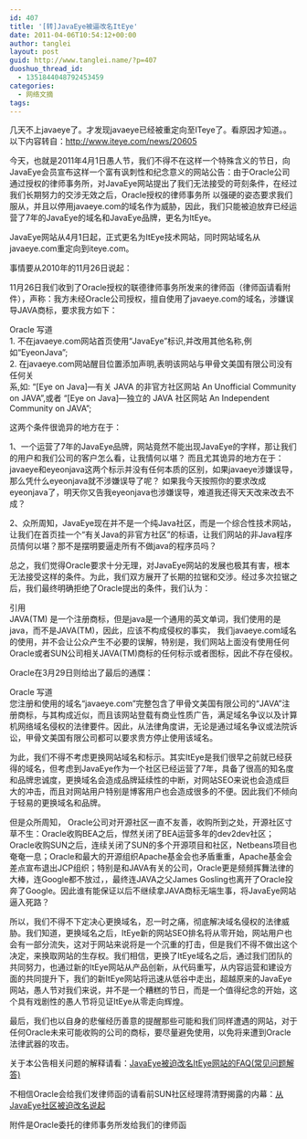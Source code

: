 ```yaml
---
id: 407
title: '[转]JavaEye被逼改名ItEye'
date: 2011-04-06T10:54:12+00:00
author: tanglei
layout: post
guid: http://www.tanglei.name/?p=407
duoshuo_thread_id:
  - 1351844048792453459
categories:
  - 网络文摘
tags:
---
```

几天不上javaeye了。才发现javaeye已经被重定向至ITeye了。看原因才知道。。以下内容转自：<http://www.iteye.com/news/20605>

今天，也就是2011年4月1日愚人节，我们不得不在这样一个特殊含义的节日，向JavaEye会员宣布这样一个富有讽刺性和纪念意义的网站公告：由于Oracle公司通过授权的律师事务所，对JavaEye网站提出了我们无法接受的苛刻条件，在经过我们长期努力的交涉无效之后，Oracle授权的律师事务所 以强硬的姿态要求我们服从，并且以停用javaeye.com的域名作为威胁，因此，我们只能被迫放弃已经运营了7年的JavaEye的域名和JavaEye品牌，更名为ItEye。

JavaEye网站从4月1日起，正式更名为ItEye技术网站，同时网站域名从javaeye.com重定向到iteye.com。

事情要从2010年的11月26日说起：

11月26日我们收到了Oracle授权的联德律师事务所发来的律师函（律师函请看附件），声称：我方未经Oracle公司授权，擅自使用了javaeye.com的域名，涉嫌误导JAVA商标，要求我方如下：

<div>
  Oracle 写道
</div>

<div>
  1. 不在javaeye.com网站首页使用“JavaEye”标识,并改用其他名称,例如“EyeonJava”;<br /> 2. 在javaeye.com网站醒目位置添加声明,表明该网站与甲骨文美国有限公司没有任何关<br /> 系,如: “[Eye on Java]—有关 JAVA 的非官方社区网站 An Unofficial Community on JAVA”,或者 “[Eye on Java]—独立的 JAVA 社区网站 An Independent Community on JAVA”;
</div>

这两个条件很诡异的地方在于：
  
1、一个运营了7年的JavaEye品牌，网站竟然不能出现JavaEye的字样，那让我们的用户和我们公司的客户怎么看，让我情何以堪？ 而且尤其诡异的地方在于：javaeye和eyeonjava这两个标示并没有任何本质的区别，如果javaeye涉嫌误导，那么凭什么eyeonjava就不涉嫌误导了呢？ 如果我今天按照你的要求改成eyeonjava了，明天你又告我eyeonjava也涉嫌误导，难道我还得天天改来改去不成？

2、众所周知，JavaEye现在并不是一个纯Java社区，而是一个综合性技术网站，让我们在首页挂一个“有关Java的非官方社区”的标语，让我们网站的非Java程序员情何以堪？那不是摆明要逼走所有不做java的程序员吗？

总之，我们觉得Oracle要求十分无理，对JavaEye网站的发展也极其有害，根本无法接受这样的条件。为此，我们双方展开了长期的拉锯和交涉。经过多次拉锯之后，我们最终明确拒绝了Oracle提出的条件，我们认为：

<div>
  引用
</div>

<div>
  JAVA(TM) 是一个注册商标，但是java是一个通用的英文单词，我们使用的是java，而不是JAVA(TM)，因此，应该不构成侵权的事实， 我们javaeye.com域名的使用，并不会让公众产生不必要的误解，特别是，我们网站上面没有使用任何Oracle或者SUN公司相关JAVA(TM)商标的任何标示或者图标，因此不存在侵权。
</div>

Oracle在3月29日则给出了最后的通牒：

<div>
  Oracle 写道
</div>

<div>
  您注册和使用的域名“javaeye.com”完整包含了甲骨文美国有限公司的“JAVA”注册商标，与其构成近似，而且该网站登载有商业性质广告，满足域名争议以及计算机网络域名侵权的法律要件。因此，从法律角度讲，无论是通过域名争议或法院诉讼，甲骨文美国有限公司都可以要求贵方停止使用该域名。
</div>

为此，我们不得不考虑更换网站域名和标示。其实ItEye是我们很早之前就已经获得的域名，但考虑到JavaEye作为一个社区已经运营了7年，具备了很高的知名度和品牌忠诚度，更换域名会造成品牌延续性的中断，对网站SEO来说也会造成巨大的冲击，而且对网站用户特别是博客用户也会造成很多的不便。因此我们不倾向于轻易的更换域名和品牌。

但是众所周知， Oracle公司对开源社区一直不友善，收购所到之处，开源社区寸草不生：Oracle收购BEA之后，悍然关闭了BEA运营多年的dev2dev社区；Oracle收购SUN之后，连续关闭了SUN的多个开源项目和社区，Netbeans项目也奄奄一息；Oracle和最大的开源组织Apache基金会也矛盾重重，Apache基金会差点宣布退出JCP组织；特别是和JAVA有关的公司，Oracle更是频频挥舞法律的大棒，连Google都不放过，，最终连JAVA之父James Gosling也离开了Oracle投奔了Google。因此谁有能保证以后不继续拿JAVA商标无端生事，将JavaEye网站逼入死路？

所以，我们不得不下定决心更换域名，忍一时之痛，彻底解决域名侵权的法律威胁。我们知道，更换域名之后，ItEye新的网站SEO排名将从零开始，网站用户也会有一部分流失，这对于网站来说将是一个沉重的打击，但是我们不得不做出这个决定，来换取网站的生存权。我们相信，更换了ItEye域名之后，通过我们团队的共同努力，也通过新的ItEye网站从产品创新，从代码重写，从内容运营和建设方面的共同提升下，我们的新ItEye网站将迅速从低谷中走出，超越原来的JavaEye网站，愚人节对我们来说，并不是一个糟糕的节日，而是一个值得纪念的开始，这个具有戏剧性的愚人节将见证ItEye从零走向辉煌。

最后，我们也以自身的悲催经历善意的提醒那些可能和我们同样遭遇的网站，对于任何Oracle未来可能收购的公司的商标，要尽量避免使用，以免将来遭到Oracle法律武器的攻击。

关于本公告相关问题的解释请看：<a href="http://www.iteye.com/news/20625" target="_blank">JavaEye被迫改名ItEye网站的FAQ(常见问题解答)</a>
  
不相信Oracle会给我们发律师函的请看前SUN社区经理蒋清野揭露的内幕：<a href="http://www.qyjohn.net/?p=1155" target="_blank">从JavaEye社区被迫改名说起</a>

附件是Oracle委托的律师事务所发给我们的律师函
